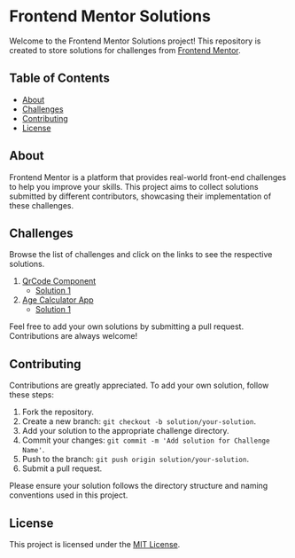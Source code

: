 # Frontend Mentor Solutions

Welcome to the Frontend Mentor Solutions project! This repository is created to store solutions for challenges from [Frontend Mentor](https://www.frontendmentor.io/).

## Table of Contents

- [About](#about)
- [Challenges](#challenges)
- [Contributing](#contributing)
- [License](#license)

## About

Frontend Mentor is a platform that provides real-world front-end challenges to help you improve your skills. This project aims to collect solutions submitted by different contributors, showcasing their implementation of these challenges.

## Challenges

Browse the list of challenges and click on the links to see the respective solutions.

1. [QrCode Component](https://www.frontendmentor.io/challenges/qr-code-component-iux_sIO_H/hub)
   - [Solution 1](https://github.com/NelsonGuiamba/FrontendMentor-Solutions/tree/main/qr-code)
2. [Age Calculator App](https://www.frontendmentor.io/challenges/age-calculator-app-dF9DFFpj-Q)
   - [Solution 1](age-calculator)



Feel free to add your own solutions by submitting a pull request. Contributions are always welcome!

## Contributing

Contributions are greatly appreciated. To add your own solution, follow these steps:

1. Fork the repository.
2. Create a new branch: `git checkout -b solution/your-solution`.
3. Add your solution to the appropriate challenge directory.
4. Commit your changes: `git commit -m 'Add solution for Challenge Name'`.
5. Push to the branch: `git push origin solution/your-solution`.
6. Submit a pull request.

Please ensure your solution follows the directory structure and naming conventions used in this project.

## License

This project is licensed under the [MIT License](https://opensource.org/license/mit/).
